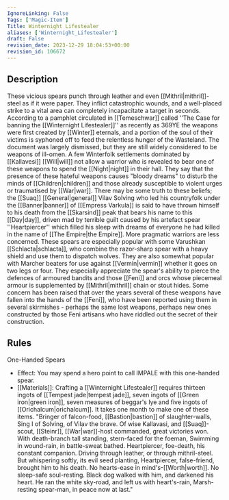 ```yaml
---
IgnoreLinking: False
Tags: ['Magic-Item']
Title: Winternight Lifestealer
aliases: ['Winternight_Lifestealer']
draft: False
revision_date: 2023-12-29 18:04:53+00:00
revision_id: 106672
---
```


## Description
These vicious spears punch through leather and even [[Mithril|mithril]]-steel as if it were paper. They inflict catastrophic wounds, and a well-placed strike to a vital area can completely incapacitate a target in seconds. According to a pamphlet circulated in [[Temeschwar]] called ''The Case for banning the [[Winternight Lifestealer]]'' as recently as 369YE the weapons were first created by [[Winter]] eternals, and a portion of the soul of their victims is syphoned off to feed the relentless hunger of the Wasteland. The document was largely dismissed, but they are still widely considered to be weapons of ill-omen. 
A few Winterfolk settlements dominated by [[Kallavesi]] [[Will|will]] not allow a warrior who is revealed to bear one of these weapons to spend the [[Night|night]] in their hall. They say that the presence of these hateful weapons causes "bloody dreams" to disturb the minds of [[Children|children]] and those already susceptible to violent urges or traumatised by [[War|war]]. There may be some truth to these beliefs; the [[Suaq]] [[General|general]] Vilav Solving who led his countryfolk under the [[Banner|banner]] of [[Empress Varkula]] is said to have thrown himself to his death from the [[Skarsind]] peak that bears his name to this [[Day|day]], driven mad by terrible guilt caused by his artefact spear ''Heartpiercer'' which filled his sleep with dreams of everyone he had killed in the name of [[The Empire|the Empire]].
More pragmatic warriors are less concerned. These spears are especially popular with some Varushkan [[Schlacta|schlacta]], who combine the razor-sharp spear with a heavy shield and use them to dispatch wolves. They are also somewhat popular with Marcher beaters for use against [[Vermin|vermin]] whether it goes on two legs or four. They especially appreciate the spear's ability to pierce the defences of armoured bandits and those [[Feni]] and orcs whose piecemeal armour is supplemented by [[Mithril|mithril]] chain or stout hides. Some concern has been raised that over the years several of these weapons have fallen into the hands of the [[Feni]], who have been reported using them in several skirmishes - perhaps the same lost weapons, perhaps new ones constructed by those Feni artisans who have riddled out the secret of their construction.
## Rules
One-Handed Spears
* Effect: You may spend a hero point to call IMPALE with this one-handed spear.
* [[Materials]]: Crafting a [[Winternight Lifestealer]] requires thirteen ingots of [[Tempest jade|tempest jade]], seven ingots of [[Green iron|green iron]], seven measures of beggar's lye and five ingots of [[Orichalcum|orichalcum]]. It takes one month to make one of these items.
"Bringer of falcon-food, [[Bastion|bastion]] of slaughter-walls,
Sing I of Solving, of Vilav the brave.
Of wise Kallavasi, and [[Suaq]]-scout, [[Steinr]], 
[[War|war]]-host commanded, great victories won.
With death-branch tall standing, stern-faced for the foeman, 
Swimming in wound-rain, in battle-sweat bathed.
Heartpiercer, foe-death, his constant companion.
Driving through leather, or through mithril-steel.
But whispering softly, its evil seed planting,
Heartpiercer, false-friend, brought him to his death.
No hearts-ease in mind's-[[Worth|worth]]. No sleep-safe soul-resting. 
Black dog walked with him, and darkened his heart.
He ran the white sky-road, and left us with heart's-rain,
Marsh-resting spear-man, in peace now at last."